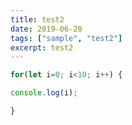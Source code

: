 ```yaml
---
title: test2
date: 2019-06-20
tags: ["sample", "test2"]
excerpt: test2
---
```

```javascript
for(let i=0; i<10; i++) {

console.log(i);

}
```
